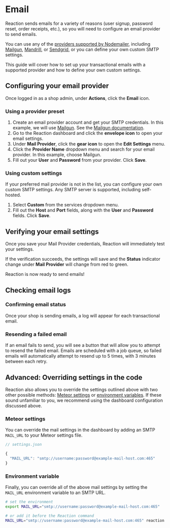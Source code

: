 # Email

Reaction sends emails for a variety of reasons (user signup, password reset, order receipts, etc.), so you will need to configure an email provider to send emails.

You can use any of the [providers supported by Nodemailer](https://github.com/nodemailer/nodemailer-wellknown#supported-services), including [Mailgun](https://www.mailgun.com/), [Mandrill](https://www.mandrill.com/), or [Sendgrid](https://sendgrid.com/), or you can define your own custom SMTP settings.

This guide will cover how to set up your transactional emails with a supported provider and how to define your own custom settings.

## Configuring your email provider

Once logged in as a shop admin, under **Actions**, click the <i class="font-icon fa fa-envelope"></i> **Email** icon.

### Using a provider preset

1. Create an email provider account and get your SMTP credentials. In this example, we will use [Mailgun](https://www.mailgun.com/). See the [Mailgun documentation](https://documentation.mailgun.com/quickstart.html).
2. Go to the Reaction dashboard and click the **envelope icon** to open your email settings.
3. Under **Mail Provider**, click the **gear icon** to open the **Edit Settings** menu.
4. Click the **Provider Name** dropdown menu and search for your email provider. In this example, choose Mailgun.
5.  Fill out your **User** and **Password** from your provider. Click **Save**.

### Using custom settings

If your preferred mail provider is not in the list, you can configure your own custom SMTP settings. Any SMTP server is supported, including self-hosted.

1. Select **Custom** from the services dropdown menu.
2. Fill out the **Host** and **Port** fields, along with the **User** and **Password** fields. Click **Save**.

## Verifying your email settings

Once you save your Mail Provider credentials, Reaction will immediately test your settings.

If the verification succeeds, the settings will save and the **Status** indicator change under **Mail Provider** will change from red to green.

Reaction is now ready to send emails!

## Checking email logs

### Confirming email status

Once your shop is sending emails, a log will appear for each transactional email.

### Resending a failed email

If an email fails to send, you will see a button that will allow you to attempt to resend the failed email. Emails are scheduled with a job queue, so failed emails will automatically attempt to resend up to 5 times, with 3 minutes between each retry.

## Advanced: Overriding settings in the code

Reaction also allows you to override the settings outlined above with two other possible methods: [Meteor settings](http://docs.meteor.com/api/core.html#Meteor-settings) or [environment variables](https://en.wikipedia.org/wiki/Environment_variable). If these sound unfamiliar to you, we recommend using the dashboard configuration discussed above.

### Meteor settings

You can override the mail settings in the dashboard by adding an SMTP `MAIL_URL` to your Meteor settings file.

```js
// settings.json

{
  "MAIL_URL": "smtp://username:password@example-mail-host.com:465"
}
```

### Environment variable

Finally, you can override all of the above mail settings by setting the `MAIL_URL` environment variable to an SMTP URL.

```sh
# set the environment
export MAIL_URL="smtp://username:password@example-mail-host.com:465"

# or add it before the Reaction command
MAIL_URL="smtp://username:password@example-mail-host.com:465" reaction
```
